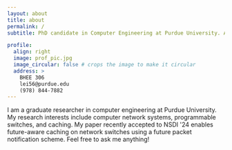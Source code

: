 ```yaml
---
layout: about
title: about
permalink: /
subtitle: PhD candidate in Computer Engineering at Purdue University. Advised by Dr. Vishal Shrivastav.

profile:
  align: right
  image: prof_pic.jpg
  image_circular: false # crops the image to make it circular
  address: >
    BHEE 306
    lei56@purdue.edu
    (978) 844-7882
---
```


I am a graduate researcher in computer engineering at Purdue University. My research interests include computer network systems, programmable switches, and caching. My paper recently accepted to NSDI '24 enables future-aware caching on network switches using a future packet notification scheme. Feel free to ask me anything! 